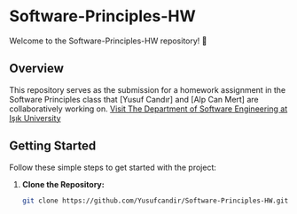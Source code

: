 # Software-Principles-HW
Welcome to the Software-Principles-HW repository! 🚀

## Overview

This repository serves as the submission for a homework assignment in the Software Principles class that [Yusuf Candır] and [Alp Can Mert] are collaboratively working on. 
[Visit The Department of Software Engineering at Işık University](https://www.isikun.edu.tr/akademik/muhendislik-fakultesi/bolumler-ve-programlar/bilgisayar-muhendisligi/programlar/lisans-programi/yazilim-muhendisligi)

## Getting Started

Follow these simple steps to get started with the project:

1. **Clone the Repository:**
   ```bash
   git clone https://github.com/Yusufcandir/Software-Principles-HW.git


